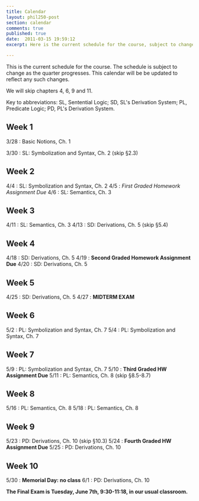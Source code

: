 ```yaml
---
title: Calendar
layout: phil250-post
section: calendar
comments: true
published: true
date:  2011-03-15 19:59:12
excerpt: Here is the current schedule for the course, subject to change.

---
```


This is the current schedule for the course. The schedule is subject to change as the quarter progresses. This calendar will be be updated to reflect any such changes.

We will skip chapters 4, 6, 9 and 11.

Key to abbreviations: SL, Sentential Logic; SD, SL's Derivation System; PL, Predicate Logic; PD, PL's Derivation System.

## Week 1

3/28
: 	Basic Notions, Ch. 1

3/30
: 	SL: Symbolization and Syntax, Ch. 2 (skip §2.3)

## Week 2

4/4
:   SL: Symbolization and Syntax, Ch. 2
4/5
:	*First Graded Homework Assignment Due*
4/6
:   SL: Semantics, Ch. 3

## Week 3

4/11
:   SL: Semantics, Ch. 3
4/13
:   SD: Derivations, Ch. 5 (skip §5.4)

## Week 4

4/18
:   SD: Derivations, Ch. 5
4/19
:   **Second Graded Homework Assignment Due**
4/20
:   SD: Derivations, Ch. 5

## Week 5

4/25
:   SD: Derivations, Ch. 5
4/27
:   **MIDTERM EXAM**

## Week 6

5/2
:   PL: Symbolization and Syntax, Ch. 7
5/4
:   PL: Symbolization and Syntax, Ch. 7

## Week 7

5/9
:   PL: Symbolization and Syntax, Ch. 7
5/10
:   **Third Graded HW Assignment Due**
5/11
:   PL: Semantics, Ch. 8 (skip §8.5-8.7)

## Week 8

5/16
:   PL: Semantics, Ch. 8 
5/18
:   PL: Semantics, Ch. 8

## Week 9

5/23
:   PD: Derivations, Ch. 10 (skip §10.3)
5/24
:   **Fourth Graded HW Assignment Due**
5/25
:   PD: Derivations, Ch. 10

## Week 10

5/30
:   **Memorial Day: no class**
6/1
:   PD: Derivations, Ch. 10

**The Final Exam is Tuesday, June 7th, 9:30-11:18, in our usual classroom.**

